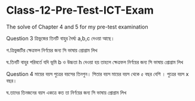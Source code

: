 # Class-12-Pre-Test-ICT-Exam
The solve of Chapter 4 and 5 for my pre-test examination

Question 3
ত্রিভুজের তিনটি বাহুর দৈর্ঘ্য a,b,c দেওয়া আছে।

গ.ত্রিভুজটির ক্ষেত্রফল নির্ণয়ের জন্য সি ভাষায় প্রোগ্রাম লিখ 

ঘ.তিনটি বাহুর পরিবর্তে যদি ভূমি b ও উচ্চতা h দেওয়া হয় তাহলে ক্ষেত্রফল নির্ণয়ের জন্য সি ভাষায় প্রোগ্রাম লিখ


Question 4
মায়ের বয়স পুত্রের বয়সের তিনগুন। পিতার বয়স মায়ের বয়স থেকে ৫ বছর বেশি । পুত্রের বয়স x বছর।

ঘ.তাদের তিনজনের বয়স একত্রে কত তা নির্ণয়ের জন্য সি ভাষায় প্রোগ্রাম লিখ 
